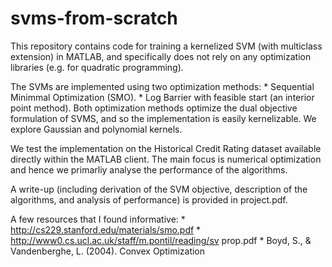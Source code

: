 ﻿# svms-from-scratch
This repository contains code for training a kernelized SVM (with multiclass
extension) in MATLAB, and specifically does not rely on any optimization libraries
(e.g. for quadratic programming). 

The SVMs are implemented using two optimization methods:
	* Sequential Minimmal Optimization (SMO).
	* Log Barrier with feasible start (an interior point method).
Both optimization methods optimize the dual objective formulation of SVMS, and
so the implementation is easily kernelizable. We explore Gaussian and polynomial kernels.

We test the implementation on the Historical Credit Rating dataset available directly within the MATLAB client. The main focus is numerical optimization and hence we primarliy analyse the performance of the algorithms. 

A write-up (including derivation of the SVM objective, description of the algorithms, and analysis of performance) is provided in project.pdf.

A few resources that I found informative:
	* http://cs229.stanford.edu/materials/smo.pdf 
	* http://www0.cs.ucl.ac.uk/staff/m.pontil/reading/sv prop.pdf
	* Boyd, S., & Vandenberghe, L. (2004). Convex Optimization



